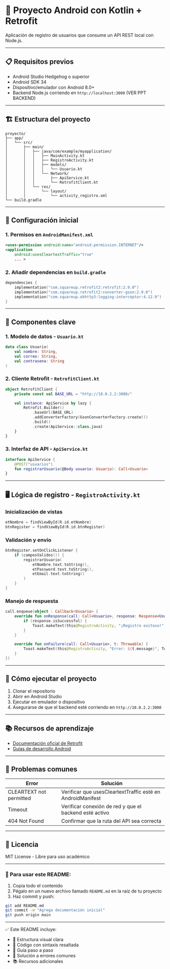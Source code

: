 # 📱 Proyecto Android con Kotlin + Retrofit

Aplicación de registro de usuarios que consume un API REST local con Node.js.

---

## 📋 Requisitos previos

- Android Studio Hedgehog o superior  
- Android SDK 34  
- Dispositivo/emulador con Android 8.0+  
- Backend Node.js corriendo en `http://localhost:3000` (VER PPT BACKEND)

---

## 🏗 Estructura del proyecto

```
proyecto/
├── app/
│   └── src/
│       ├── main/
│       │   ├── java/com/example/myapplication/
│       │   │   ├── MainActivity.kt
│       │   │   ├── RegistroActivity.kt
│       │   │   ├── models/
│       │   │   │   └── Usuario.kt
│       │   │   └── Network/
│       │   │       ├── ApiService.kt
│       │   │       └── RetrofitClient.kt
│       │   └── res/
│       │       └── layout/
│       │           └── activity_registro.xml
└── build.gradle
```

---

## 🔌 Configuración inicial

### 1. Permisos en `AndroidManifest.xml`

```xml
<uses-permission android:name="android.permission.INTERNET"/>
<application
    android:usesCleartextTraffic="true"
    ... >
```

### 2. Añadir dependencias en `build.gradle`

```kotlin
dependencies {
    implementation("com.squareup.retrofit2:retrofit:2.9.0")
    implementation("com.squareup.retrofit2:converter-gson:2.9.0")
    implementation("com.squareup.okhttp3:logging-interceptor:4.12.0")
}
```

---

## 🧩 Componentes clave

### 1. Modelo de datos - `Usuario.kt`

```kotlin
data class Usuario(
    val nombre: String,
    val correo: String,
    val contrasena: String
)
```

### 2. Cliente Retrofit - `RetrofitClient.kt`

```kotlin
object RetrofitClient {
    private const val BASE_URL = "http://10.0.2.2:3000/"

    val instance: ApiService by lazy {
        Retrofit.Builder()
            .baseUrl(BASE_URL)
            .addConverterFactory(GsonConverterFactory.create())
            .build()
            .create(ApiService::class.java)
    }
}
```

### 3. Interfaz de API - `ApiService.kt`

```kotlin
interface ApiService {
    @POST("usuarios")
    fun registrarUsuario(@Body usuario: Usuario): Call<Usuario>
}
```

---

## 🖥 Lógica de registro - `RegistroActivity.kt`

### Inicialización de vistas

```kotlin
etNombre = findViewById(R.id.etNombre)
btnRegister = findViewById(R.id.btnRegister)
```

### Validación y envío

```kotlin
btnRegister.setOnClickListener {
    if (camposValidos()) {
        registrarUsuario(
            etNombre.text.toString(),
            etPassword.text.toString(),
            etEmail.text.toString()
        )
    }
}
```

### Manejo de respuesta

```kotlin
call.enqueue(object : Callback<Usuario> {
    override fun onResponse(call: Call<Usuario>, response: Response<Usuario>) {
        if (response.isSuccessful) {
            Toast.makeText(this@RegistroActivity, "¡Registro exitoso!", Toast.LENGTH_SHORT).show()
        }
    }

    override fun onFailure(call: Call<Usuario>, t: Throwable) {
        Toast.makeText(this@RegistroActivity, "Error: ${t.message}", Toast.LENGTH_LONG).show()
    }
})
```

---

## 🚀 Cómo ejecutar el proyecto

1. Clonar el repositorio  
2. Abrir en Android Studio  
3. Ejecutar en emulador o dispositivo  
4. Asegurarse de que el backend esté corriendo en `http://10.0.2.2:3000`

---

## 📚 Recursos de aprendizaje

- [Documentación oficial de Retrofit](https://square.github.io/retrofit/)  
- [Guías de desarrollo Android](https://developer.android.com/kotlin)

---

## 🤔 Problemas comunes

| Error                        | Solución                                                      |
|-----------------------------|---------------------------------------------------------------|
| CLEARTEXT not permitted     | Verificar que usesCleartextTraffic esté en AndroidManifest    |
| Timeout                     | Verificar conexión de red y que el backend esté activo        |
| 404 Not Found               | Confirmar que la ruta del API sea correcta                    |

---

## 📝 Licencia

MIT License - Libre para uso académico

---

### 📌 Para usar este README:

1. Copia todo el contenido  
2. Pégalo en un nuevo archivo llamado `README.md` en la raíz de tu proyecto  
3. Haz commit y push:

```bash
git add README.md
git commit -m "Agrega documentación inicial"
git push origin main
```

---

✅ Este README incluye:

- 📌 Estructura visual clara  
- 🧩 Código con sintaxis resaltada  
- 🚀 Guía paso a paso  
- 🤔 Solución a errores comunes  
- 📚 Recursos adicionales  
